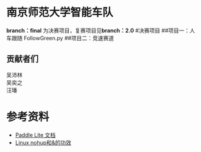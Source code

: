 # 南京师范大学智能车队
**branch：final** 为决赛项目，复赛项目见**branch：2.0**
#决赛项目
##项目一：人车跟随
FollowGreen.py
##项目二：竞速赛道

## 贡献者们  
吴沛林  
吴奕之  
汪璠

# 参考资料
- [Paddle Lite 文档](https://paddle-lite.readthedocs.io/zh/latest/introduction/tech_highlights.html)
- [Linux nohup和&的功效](https://www.cnblogs.com/laoyeye/p/9346330.html)  
